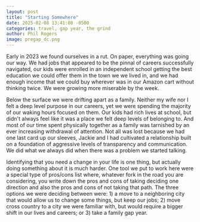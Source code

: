 ```yaml
---
layout: post
title: "Starting Somewhere"
date: 2025-02-08 13:41:08 -0500
categories: travel, gap year, the grind
author: Phil Rogers
image: pregap_dc.png
---
```


Early in 2023 we found ourselves in a rut. On paper, everything
was going our way. We had jobs that appeared to be the pinnal of careers
successfully navigated, our kids were enrolled in an independent school
getting the best education we could offer them in the town we we lived in, and
we had enough income that we could buy wherever was in our Amazon cart without
thinking twice. We were growing more miserable by the week.

Below the surface we were drifting apart as a family. Neither my wife nor I
felt a deep level purpose in our careers, yet we were spending the majority of
our waking hours focused on them. Our kids had rich lives at school, but
didn't always feel like it was a place we felt deep levels of belonging to. And
most of our time spent physically together as a family was tarnished by an
ever increasing withdrawal of attention. Not all was lost because we had one
last card up our sleeves, Jackie and I had cultivated a relationship built on
a foundation of aggressive levels of transparency and communication. We did
what we always did when there was a problem we started talking.

Identifying that you need a change in your life is one thing, but actually
doing something about it is much harder. One tool we put to work here were a 
special type of pros/cons list where, whatever fork in the road you are
considering, you write down the pros and cons of taking deciding one direction
and also the pros and cons of not taking that path. The three options we were
deciding between were: 1) a move to a neighboring city that would allow us to
change some things, but keep our jobs; 2) move cross country to a city we
were familiar with, but would require a bigger shift in our lives and careers;
or 3) take a family gap year. 